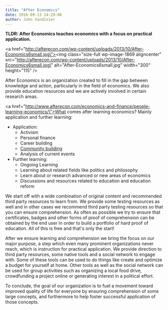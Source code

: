 ```yaml
---
title: "After Economics"
date: 2016-09-13 14:29:06
author: John Vandivier
---
```




<strong>TLDR: After Economics teaches economics with a focus on practical application.</strong>

<a href=\"http://afterecon.com/wp-content/uploads/2013/10/After-Economics6small.jpg\"><img class=\"size-full wp-image-1869 aligncenter\" src=\"http://afterecon.com/wp-content/uploads/2013/10/After-Economics6small.jpg\" alt=\"After-Economics6small.jpg\" width=\"300\" height=\"115\" /></a>

After Economics is an organization created to fill in the gap between knowledge and action, particularly in the field of economics. We also provide education resources and we are actively involved in certain research areas.

<a href=\"http://www.afterecon.com/economics-and-finance/people-learning-economics/\">What comes after learning economics</a>? Mainly application and further learning:
<ul>
 	<li>Application:
<ul>
 	<li>Activism</li>
 	<li>Personal finance</li>
 	<li>Career building</li>
 	<li><a href=\"https://voat.co/v/aftereconomics\">Community building</a></li>
 	<li>Analysis of current events</li>
</ul>
</li>
 	<li>Further learning:
<ul>
 	<li>Ongoing Learning</li>
 	<li>Learning about related fields like politics and philosophy</li>
 	<li>Learn about or research advanced or new areas of economics</li>
 	<li>Discussions and resources related to education and education reform</li>
</ul>
</li>
</ul>
We start off with a wide combination of original content and recommended third party resources to learn from. We provide some testing resources as well and in other cases we recommend third party testing resources so that you can ensure comprehension. As often as possible we try to ensure that certificates, badges and other forms of proof of comprehension can be obtained by the end user in order to build a portfolio of hard proof of education. All of this is free and that's only the start!

After we ensure learning and comprehension we bring the focus on our major purpose, a step which even many prominent organizations never reach, which is instruction for practical application. We provide direction to third party resources, some native tools and a social network to engage with. Some of these tools can be used to do things like create and optimize a budget for yourself at home. Other tools as well as the social network can be used for group activities such as organizing a local food drive, crowdfunding a project online or generating interest in a political effort.

To conclude, the goal of our organization is to fuel a movement toward improved quality of life for everyone by ensuring comprehension of some large concepts, and furthermore to help foster successful application of those concepts.